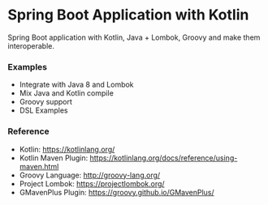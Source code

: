 Spring Boot Application with Kotlin
===================================
Spring Boot application with Kotlin, Java + Lombok, Groovy and make them interoperable.

### Examples

* Integrate with Java 8 and Lombok
* Mix Java and Kotlin compile
* Groovy support
* DSL Examples


### Reference

* Kotlin: https://kotlinlang.org/
* Kotlin Maven Plugin: https://kotlinlang.org/docs/reference/using-maven.html
* Groovy Language: http://groovy-lang.org/
* Project Lombok: https://projectlombok.org/
* GMavenPlus Plugin: https://groovy.github.io/GMavenPlus/
